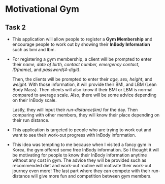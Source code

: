 # Motivational Gym

## Task 2

- This application will
allow people to register a **Gym Membership** and encourage people
to work out by showing their **InBody Information** such as bmi and lbm.

- For registering a gym membership, a client will be prompted to enter their 
*name, date of birth, contact number, emergency contact, ID(name)*, and *password(4-digit)*.

  Then, the clients will be prompted to enter their *age, sex, height*, and *weight*. With those information, 
it will provide their BMI, and LBM (Lean Body Mass). Then clients will also
 know if their BMI or LBM is normal compared to average scale. Also, there will be some advice depending 
on their InBody scale.

  Lastly, they will input their *run-distance(km)* for the day. Then comparing with other members, they will know
 their place depending on their run distance.
- This application is targeted to people who are trying to work out and want to
see their work-out progress with InBody information.
- This idea was tempting to me because when I visited a fancy gym in Korea,
the gym offered some free InBody information. So I thought it will be motivating for people to know their
InBody information anytime without any cost in gym. The advice they will be provided such as
recommended diet and work-out routine will motivate their work-out journey even more!
The last part where they can compete with their run-distance will give more fun and competition between gym members.  

